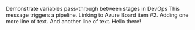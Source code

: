 Demonstrate variables pass-through between stages in DevOps
This message triggers a pipeline.
Linking to Azure Board item #2.
Adding one more line of text.
And another line of text.
Hello there!